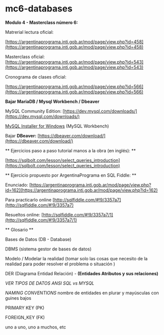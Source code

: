 # mc6-databases

**Modulo 4 - Masterclass número 6:** 

Matrerial lectura oficial:  

[https://argentinaprograma.inti.gob.ar/mod/page/view.php?id=458](https://argentinaprograma.inti.gob.ar/mod/page/view.php?id=458)

Masterclass oficial:  [https://argentinaprograma.inti.gob.ar/mod/page/view.php?id=543](https://argentinaprograma.inti.gob.ar/mod/page/view.php?id=543)

Cronograma de clases oficial:

[https://argentinaprograma.inti.gob.ar/mod/page/view.php?id=566](https://argentinaprograma.inti.gob.ar/mod/page/view.php?id=566)

**Bajar MariaDB / Mysql Workbench / Dbeaver**

MySQL Community Edition: [https://dev.mysql.com/downloads/](https://dev.mysql.com/downloads/)

[MySQL Installer for Windows](https://dev.mysql.com/downloads/windows/) (MySQL Workbench)

Bajar **DBeaver:** [https://dbeaver.com/download/](https://dbeaver.com/download/)

** Ejercicios paso a paso tutorial manos a la obra (en inglés): **  

[https://sqlbolt.com/lesson/select_queries_introduction](https://sqlbolt.com/lesson/select_queries_introduction)

** Ejercicio propuesto por ArgentinaPrograma en SQL Fiddle: ** 

Enunciado:  [https://argentinaprograma.inti.gob.ar/mod/page/view.php?id=162](https://argentinaprograma.inti.gob.ar/mod/page/view.php?id=162)

Para practicarlo online [http://sqlfiddle.com/#!9/3357a7](http://sqlfiddle.com/#!9/3357a7)

Resueltos online: [http://sqlfiddle.com/#!9/3357a7/1](http://sqlfiddle.com/#!9/3357a7/1)

** Glosario ** 

Bases de Datos (DB - Database) 

DBMS (sistema gestor de bases de datos)

Modelo / Modelar la realidad (tomar solo las cosas que necesito de la realidad para poder resolver el problema o situación ) 

DER (Diagrama Entidad Relación)  - **(Entidades Atributos y sus relaciones)** 

_VER TIPOS DE DATOS ANSI SQL vs MYSQL_

_NAMING CONVENTIONS_ 
nombre de entidades en plurar y mayúsculas con guines bajos

PRIMARY KEY (PK)

FOREIGN_KEY (FK) 

uno a uno, uno a muchos, etc
